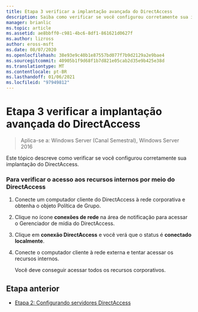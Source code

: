 ```yaml
---
title: Etapa 3 verificar a implantação avançada do DirectAccess
description: Saiba como verificar se você configurou corretamente sua implantação avançada do DirectAccess.
manager: brianlic
ms.topic: article
ms.assetid: ae8bbff0-c981-4bc6-8df1-861621d0627f
ms.author: lizross
author: eross-msft
ms.date: 08/07/2020
ms.openlocfilehash: 38e93e9c40b1e87557bd077f7b9d2129a2e9bae4
ms.sourcegitcommit: 40905b1f9d68f1b7d821e05cab2d35e9b425e38d
ms.translationtype: MT
ms.contentlocale: pt-BR
ms.lasthandoff: 01/06/2021
ms.locfileid: "97949812"
---
```

# <a name="step-3-verify-the-advanced-directaccess-deployment"></a>Etapa 3 verificar a implantação avançada do DirectAccess

>Aplica-se a: Windows Server (Canal Semestral), Windows Server 2016

Este tópico descreve como verificar se você configurou corretamente sua implantação do DirectAccess.

### <a name="to-verify-access-to-internal-resources-through-directaccess"></a>Para verificar o acesso aos recursos internos por meio do DirectAccess

1.  Conecte um computador cliente do DirectAccess à rede corporativa e obtenha o objeto Política de Grupo.

2.  Clique no ícone **conexões de rede** na área de notificação para acessar o Gerenciador de mídia do DirectAccess.

3.  Clique em **conexão DirectAccess** e você verá que o status é **conectado localmente**.

4.  Conecte o computador cliente à rede externa e tentar acessar os recursos internos.

    Você deve conseguir acessar todos os recursos corporativos.

## <a name="previous-step"></a><a name="BKMK_Links"></a>Etapa anterior

-   [Etapa 2: Configurando servidores DirectAccess](./da-adv-configure-s2-servers.md)